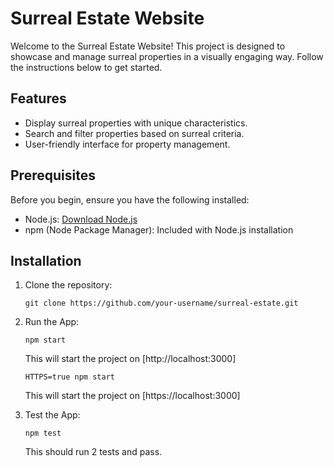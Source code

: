 # Surreal Estate Website

Welcome to the Surreal Estate Website! This project is designed to showcase and manage surreal properties in a visually engaging way. Follow the instructions below to get started.

## Features
- Display surreal properties with unique characteristics.
- Search and filter properties based on surreal criteria.
- User-friendly interface for property management.

## Prerequisites
Before you begin, ensure you have the following installed:
- Node.js: [Download Node.js](https://nodejs.org/)
- npm (Node Package Manager): Included with Node.js installation

## Installation
1. Clone the repository:

   ```git clone https://github.com/your-username/surreal-estate.git```

2. Run the App:

    ```npm start```

    This will start the project on [http://localhost:3000]

    ```HTTPS=true npm start```

    This will start the project on [https://localhost:3000]

3. Test the App:

   ```npm test```

    This should run 2 tests and pass.
